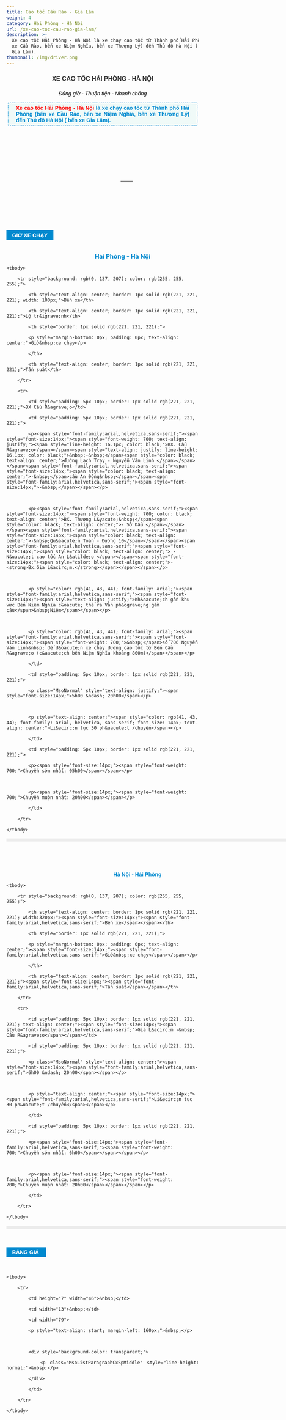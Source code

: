```yaml
---
title: Cao tốc Cầu Rào - Gia Lâm
weight: 4
category: Hải Phòng - Hà Nội
url: /xe-cao-toc-cau-rao-gia-lam/
description: >-
  Xe cao tốc Hải Phòng - Hà Nội là xe chạy cao tốc từ Thành phố Hải Phòng (bến
  xe Cầu Rào, bến xe Niệm Nghĩa, bến xe Thượng Lý) đến Thủ đô Hà Nội ( bến xe
  Gia Lâm).
thumbnail: /img/driver.png
---
```

<h3 class="catItemTitle" style="font-family: Arial, Helvetica, sans-serif; line-height: 17.6px; color: rgb(51, 51, 51); margin-top: 0px; margin-bottom: 0px; font-size: 16px; background: transparent; border: 0px; outline: 0px; vertical-align: baseline; margin-right: 0px; padding: 10px 0px 4px; text-align: center;"><span style="font-size:16px;"><span style="font-family:arial,helvetica,sans-serif;"><span style="font-weight: 700;">XE CAO TỐC HẢI PH&Ograve;NG&nbsp;- H&Agrave; NỘI</span></span></span></h3>



<div id="itemListLeading" style="border: 0px; outline: 0px; vertical-align: baseline; background: transparent; margin: 0px; padding: 0px;">

<div class="itemContainer itemContainerLast" style="border: 0px; outline: 0px; vertical-align: baseline; background: transparent; margin: 0px; padding: 0px; float: left;">

<div class="catItemView groupLeading" style="border: 0px; outline: 0px; vertical-align: baseline; background: transparent; margin: 0px; padding: 4px;">

<div class="catItemHeader" style="border: 0px; outline: 0px; vertical-align: baseline; background: transparent; margin: 0px; padding: 0px;">

<p style="text-align: center;"><span style="font-size:14px;"><span style="font-family:arial,helvetica,sans-serif;"><em><span style="color: rgb(0, 0, 0);">Đ&uacute;ng giờ - Thuận tiện - Nhanh ch&oacute;ng</span></em></span></span></p>



<p style="margin-top: 16px; margin-bottom: 20px; padding: 5px 20px; border: 1px dashed rgb(0, 137, 207); background: none 0px 0px repeat scroll rgb(240, 250, 248); text-align: justify;"><span style="font-size:14px;"><span style="font-family:arial,helvetica,sans-serif;"><span style="color: rgb(255, 0, 0); font-weight: 700;">Xe cao tốc Hải Ph&ograve;ng&nbsp;- H&agrave; Nội</span><span style="color: rgb(0, 137, 207); font-weight: 700;">&nbsp;l&agrave; xe chạy cao tốc từ Th&agrave;nh phố Hải Ph&ograve;ng (bến xe Cầu R&agrave;o, bến xe Niệm Nghĩa, bến xe Thượng L&yacute;) đến Thủ đ&ocirc; H&agrave; Nội ( bến xe Gia L&acirc;m).</span></span></span></p>

</div>

</div>

</div>

</div>



<p><span style="font-size:14px;"><span style="font-family:arial,helvetica,sans-serif;">&nbsp; &nbsp; &nbsp; &nbsp; &nbsp; &nbsp; &nbsp; &nbsp; &nbsp; &nbsp; &nbsp; &nbsp; &nbsp; &nbsp; &nbsp; &nbsp; &nbsp;&nbsp;</span></span></p>



<p style="text-align: justify;"><br />

<span style="font-size:14px;"><span style="font-family:arial,helvetica,sans-serif;">&nbsp; &nbsp; &nbsp; &nbsp; &nbsp; &nbsp; &nbsp; &nbsp; &nbsp; &nbsp; &nbsp; &nbsp; &nbsp; &nbsp; &nbsp; &nbsp; &nbsp; &nbsp; &nbsp; &nbsp; &nbsp; &nbsp; &nbsp; &nbsp; &nbsp; &nbsp; &nbsp;&nbsp; &nbsp; &nbsp; &nbsp; &nbsp; &nbsp; &nbsp; &nbsp; &nbsp; &nbsp; &nbsp; &nbsp; &nbsp; &nbsp; &nbsp; &nbsp;&nbsp;</span></span></p>



<p style="text-align: justify; margin-left: 240px;"><span style="font-size:14px;"><span style="font-family:arial,helvetica,sans-serif;">&nbsp; &nbsp; &nbsp; &nbsp; &nbsp; &nbsp; &nbsp; &nbsp; &nbsp; &nbsp; &nbsp; &nbsp; &nbsp; &nbsp; &nbsp;&nbsp; &nbsp; &nbsp; &nbsp; &nbsp;</span></span><span style="font-size:14px;"><span style="font-family:arial,helvetica,sans-serif;"><span style="color: rgb(0, 137, 207); text-align: center;">&nbsp; &nbsp; &nbsp; &nbsp; &nbsp; &nbsp; &nbsp; &nbsp; &nbsp; &nbsp;&nbsp;&nbsp; &nbsp; &nbsp; &nbsp; &nbsp; &nbsp; &nbsp; &nbsp; &nbsp; &nbsp; &nbsp; &nbsp; &nbsp;<a href="https://www.facebook.com/xekhachviphaiau/"> &nbsp;&nbsp;&nbsp; &nbsp; &nbsp;</a> &nbsp; &nbsp; &nbsp;</span>&nbsp; &nbsp; &nbsp; &nbsp; &nbsp; &nbsp; &nbsp; &nbsp; &nbsp; &nbsp; &nbsp; &nbsp; &nbsp;&nbsp; &nbsp; &nbsp; &nbsp; &nbsp; &nbsp; &nbsp; &nbsp; &nbsp; &nbsp; &nbsp; &nbsp; &nbsp; &nbsp; &nbsp; &nbsp; &nbsp; &nbsp; &nbsp; &nbsp; &nbsp; &nbsp; &nbsp; &nbsp; &nbsp; &nbsp; &nbsp; &nbsp; &nbsp; &nbsp; &nbsp; &nbsp; &nbsp; &nbsp; &nbsp; &nbsp;&nbsp; &nbsp; &nbsp; &nbsp; &nbsp; &nbsp; &nbsp; &nbsp; &nbsp; &nbsp; &nbsp;&nbsp;&nbsp;&nbsp; &nbsp; &nbsp; &nbsp; &nbsp; &nbsp; &nbsp; &nbsp; &nbsp; &nbsp; &nbsp; &nbsp; &nbsp; &nbsp; &nbsp; &nbsp; &nbsp; &nbsp; &nbsp; &nbsp; &nbsp; &nbsp; &nbsp; &nbsp; &nbsp; &nbsp; &nbsp; &nbsp; &nbsp; &nbsp; &nbsp; &nbsp; &nbsp; &nbsp; &nbsp; &nbsp; &nbsp; &nbsp; &nbsp; &nbsp; &nbsp; &nbsp; &nbsp; &nbsp; &nbsp; &nbsp; &nbsp; &nbsp; &nbsp; &nbsp; &nbsp; &nbsp; &nbsp; &nbsp; &nbsp; &nbsp; &nbsp; &nbsp; &nbsp; &nbsp; &nbsp; &nbsp; &nbsp; &nbsp; &nbsp; &nbsp; &nbsp; &nbsp; &nbsp; &nbsp; &nbsp; &nbsp; &nbsp; &nbsp; &nbsp; &nbsp; &nbsp; &nbsp; &nbsp; &nbsp; &nbsp; &nbsp; ​&nbsp;&nbsp;&nbsp; &nbsp; &nbsp; &nbsp; &nbsp; &nbsp; &nbsp; &nbsp; &nbsp; &nbsp; &nbsp; &nbsp; &nbsp; &nbsp; &nbsp; &nbsp; &nbsp; &nbsp; &nbsp; &nbsp; &nbsp; &nbsp; &nbsp; &nbsp; &nbsp; &nbsp; &nbsp; &nbsp; &nbsp; &nbsp; &nbsp; &nbsp; &nbsp; &nbsp; &nbsp; &nbsp; &nbsp; &nbsp; &nbsp; &nbsp; &nbsp; &nbsp; &nbsp; &nbsp; &nbsp; &nbsp; &nbsp; &nbsp; &nbsp; &nbsp; &nbsp; &nbsp; &nbsp; &nbsp; &nbsp; &nbsp; &nbsp; &nbsp; &nbsp; &nbsp; &nbsp; &nbsp; &nbsp; &nbsp; &nbsp; &nbsp; &nbsp; &nbsp; &nbsp; &nbsp; &nbsp; &nbsp; &nbsp; &nbsp; &nbsp;&nbsp; &nbsp; &nbsp; &nbsp; &nbsp; &nbsp; &nbsp; &nbsp; &nbsp; &nbsp; &nbsp; &nbsp; &nbsp; &nbsp; &nbsp; &nbsp; &nbsp; &nbsp; &nbsp; &nbsp; &nbsp; &nbsp; &nbsp;</span></span></p>



<div style="font-family: arial; font-size: 16px; text-align: center; background: rgb(0, 137, 207); padding: 5px 15px; margin: 15px 0px; color: rgb(255, 255, 255); display: table;"><span style="font-size:14px;"><span style="font-family:arial,helvetica,sans-serif;"><span style="font-weight: bolder;">GIỜ XE CHẠY</span></span></span></div>



<div>&nbsp;</div>



<div>

<div style="background-color: transparent;"><span style="font-weight: 700;"><span style="color: rgb(0, 137, 207);"><span style="font-size: 16px;">&nbsp; &nbsp; &nbsp; &nbsp; &nbsp; &nbsp; &nbsp; &nbsp; &nbsp; &nbsp; &nbsp; &nbsp; &nbsp; &nbsp; &nbsp; &nbsp; &nbsp; &nbsp; &nbsp; &nbsp; &nbsp; &nbsp; &nbsp; &nbsp; &nbsp; &nbsp; &nbsp; &nbsp; &nbsp; &nbsp; &nbsp;Hải Ph&ograve;ng - H&agrave; Nội</span></span></span></div>



<table style="background-color:rgb(255, 255, 255);border:4px solid rgb(236, 236, 236);color:rgb(41, 43, 44);font-family:arial;width:850px;">

	<tbody>

		<tr style="background: rgb(0, 137, 207); color: rgb(255, 255, 255);">

			<th style="text-align: center; border: 1px solid rgb(221, 221, 221); width: 100px;">Bến xe</th>

			<th style="text-align: center; border: 1px solid rgb(221, 221, 221);">Lộ tr&igrave;nh</th>

			<th style="border: 1px solid rgb(221, 221, 221);">

			<p style="margin-bottom: 0px; padding: 0px; text-align: center;">Giờ&nbsp;xe chạy</p>

			</th>

			<th style="text-align: center; border: 1px solid rgb(221, 221, 221);">Tần suất</th>

		</tr>

		<tr>

			<td style="padding: 5px 10px; border: 1px solid rgb(221, 221, 221);">BX Cầu R&agrave;o</td>

			<td style="padding: 5px 10px; border: 1px solid rgb(221, 221, 221);">

			<p><span style="font-family:arial,helvetica,sans-serif;"><span style="font-size:14px;"><span style="font-weight: 700; text-align: justify;"><span style="line-height: 16.1px; color: black;">BX. Cầu R&agrave;o</span></span><span style="text-align: justify; line-height: 16.1px; color: black;">&nbsp;-&nbsp;</span><span style="color: black; text-align: center;">đường Lạch Tray - Nguyễn Văn Linh </span></span></span><span style="font-family:arial,helvetica,sans-serif;"><span style="font-size:14px;"><span style="color: black; text-align: center;">-&nbsp;</span>cầu An Đồng&nbsp;</span></span><span style="font-family:arial,helvetica,sans-serif;"><span style="font-size:14px;">-&nbsp;</span></span></p>



			<p><span style="font-family:arial,helvetica,sans-serif;"><span style="font-size:14px;"><span style="font-weight: 700; color: black; text-align: center;">BX. Thượng L&yacute;&nbsp;</span><span style="color: black; text-align: center;">- Sở Dầu </span></span></span><span style="font-family:arial,helvetica,sans-serif;"><span style="font-size:14px;"><span style="color: black; text-align: center;">-&nbsp;Qu&aacute;n Toan - Đường 10</span></span></span><span style="font-family:arial,helvetica,sans-serif;"><span style="font-size:14px;"><span style="color: black; text-align: center;"> - N&uacute;t cao tốc An L&atilde;o </span></span><span style="font-size:14px;"><span style="color: black; text-align: center;">- <strong>Bx.Gia L&acirc;m.</strong></span></span></span></p>



			<p style="color: rgb(41, 43, 44); font-family: arial;"><span style="font-family:arial,helvetica,sans-serif;"><span style="font-size:14px;"><span style="text-align: justify;">Kh&aacute;ch gần khu vực Bến Niệm Nghĩa c&oacute; thể ra Văn ph&ograve;ng gầm cầu</span>&nbsp;Niệm</span></span></p>



			<p style="color: rgb(41, 43, 44); font-family: arial;"><span style="font-family:arial,helvetica,sans-serif;"><span style="font-size:14px;"><span style="font-weight: 700;">&nbsp;</span>số 706 Nguyễn Văn Linh&nbsp; để đ&oacute;n xe chạy đường cao tốc từ Bến Cầu R&agrave;o (c&aacute;ch bến Niệm Nghĩa khoảng 800m)</span></span></p>

			</td>

			<td style="padding: 5px 10px; border: 1px solid rgb(221, 221, 221);">

			<p class="MsoNormal" style="text-align: justify;"><span style="font-size:14px;">5h00 &ndash; 20h00</span></p>



			<p style="text-align: center;"><span style="color: rgb(41, 43, 44); font-family: arial, helvetica, sans-serif; font-size: 14px; text-align: center;">Li&ecirc;n tục 30 ph&uacute;t /chuyến</span></p>

			</td>

			<td style="padding: 5px 10px; border: 1px solid rgb(221, 221, 221);">

			<p><span style="font-size:14px;"><span style="font-weight: 700;">Chuyến sớm nhất: 05h00</span></span></p>



			<p><span style="font-size:14px;"><span style="font-weight: 700;">Chuyến muộn nhất: 20h00</span></span></p>

			</td>

		</tr>

	</tbody>

</table>



<p>&nbsp; &nbsp; &nbsp;<br />

&nbsp;</p>

</div>



<div style="background-color: transparent; font-family: &quot;Helvetica Neue&quot;, Helvetica, Arial, sans-serif; font-size: 14px; margin-left: 280px;"><span style="font-size:14px;"><span style="font-family:arial,helvetica,sans-serif;"><span style="font-weight: 700;"><span style="color: rgb(0, 137, 207);">H&agrave; Nội&nbsp;- Hải Ph&ograve;ng</span></span></span></span></div>



<table style="background-color:rgb(255, 255, 255);border:4px solid rgb(236, 236, 236);color:rgb(41, 43, 44);font-family:arial;width:800px;">

	<tbody>

		<tr style="background: rgb(0, 137, 207); color: rgb(255, 255, 255);">

			<th style="text-align: center; border: 1px solid rgb(221, 221, 221); width:320px;"><span style="font-size:14px;"><span style="font-family:arial,helvetica,sans-serif;">Bến xe</span></span></th>

			<th style="border: 1px solid rgb(221, 221, 221);">

			<p style="margin-bottom: 0px; padding: 0px; text-align: center;"><span style="font-size:14px;"><span style="font-family:arial,helvetica,sans-serif;">Giờ&nbsp;xe chạy</span></span></p>

			</th>

			<th style="text-align: center; border: 1px solid rgb(221, 221, 221);"><span style="font-size:14px;"><span style="font-family:arial,helvetica,sans-serif;">Tần suất</span></span></th>

		</tr>

		<tr>

			<td style="padding: 5px 10px; border: 1px solid rgb(221, 221, 221); text-align: center;"><span style="font-size:14px;"><span style="font-family:arial,helvetica,sans-serif;">Gia L&acirc;m -&nbsp; Cầu R&agrave;o</span></span></td>

			<td style="padding: 5px 10px; border: 1px solid rgb(221, 221, 221);">

			<p class="MsoNormal" style="text-align: center;"><span style="font-size:14px;"><span style="font-family:arial,helvetica,sans-serif;">6h00 &ndash; 20h00</span></span></p>



			<p style="text-align: center;"><span style="font-size:14px;"><span style="font-family:arial,helvetica,sans-serif;">Li&ecirc;n tục 30 ph&uacute;t /chuyến</span></span></p>

			</td>

			<td style="padding: 5px 10px; border: 1px solid rgb(221, 221, 221);">

			<p><span style="font-size:14px;"><span style="font-family:arial,helvetica,sans-serif;"><span style="font-weight: 700;">Chuyến sớm nhất: 6h00</span></span></span></p>



			<p><span style="font-size:14px;"><span style="font-family:arial,helvetica,sans-serif;"><span style="font-weight: 700;">Chuyến muộn nhất: 20h00</span></span></span></p>

			</td>

		</tr>

	</tbody>

</table>



<p>&nbsp;</p>



<div style="font-family: arial; font-size: 16px; text-align: center; background: rgb(0, 137, 207); padding: 5px 15px; margin: 15px 0px; color: rgb(255, 255, 255); display: table;"><span style="font-size:14px;"><span style="font-family:arial,helvetica,sans-serif;"><span style="font-weight: bolder;">BẢNG GI&Aacute;&nbsp;</span></span></span></div>



<div style="background-color: transparent; text-align: justify;">

<p class="MsoListParagraphCxSpFirst" style="text-indent: -0.25in; line-height: normal; text-align: left; margin-left: 40px;"><span style="font-size:14px;"><span style="font-family:arial,helvetica,sans-serif;">&nbsp; &nbsp; &nbsp; &nbsp;</span></span></p>



<table align="left" cellpadding="0" cellspacing="0">

	<tbody>

		<tr>

			<td height="7" width="46">&nbsp;</td>

			<td width="13">&nbsp;</td>

			<td width="79">

			<p style="text-align: start; margin-left: 160px;">&nbsp;</p>



			<div style="background-color: transparent;">

			<p class="MsoListParagraphCxSpMiddle" style="line-height: normal;">&nbsp;</p>

			</div>

			</td>

		</tr>

	</tbody>

</table>



<table align="left" cellpadding="0" cellspacing="0">

	<tbody>

		<tr>

			<td width="79">

			<div style="background-color: transparent;">

			<p class="MsoListParagraphCxSpMiddle" style="line-height: normal;">&nbsp;</p>

			</div>

			</td>

		</tr>

		<tr>

			<td width="79">

			<div style="background-color: transparent;">

			<p class="MsoListParagraphCxSpMiddle" style="line-height: normal;"><span style="font-family:arial,helvetica,sans-serif;"><span style="font-size:14px;"><!--\[if gte vml 1]><v:rect

 id="Rectangle_x0020_5" o:spid="_x0000_s1030" style='position:absolute;left:0;

 text-align:left;margin-left:36pt;margin-top:6.7pt;width:164.25pt;height:80.25pt;

 z-index:251671552;visibility:visible;mso-wrap-style:square;

 mso-height-percent:0;mso-wrap-distance-left:9pt;mso-wrap-distance-top:0;

 mso-wrap-distance-right:9pt;mso-wrap-distance-bottom:0;

 mso-position-horizontal:absolute;mso-position-horizontal-relative:text;

 mso-position-vertical:absolute;mso-position-vertical-relative:text;

 mso-height-percent:0;mso-height-relative:margin;v-text-anchor:middle'

 o:gfxdata="UEsDBBQABgAIAAAAIQC75UiUBQEAAB4CAAATAAAAW0NvbnRlbnRfVHlwZXNdLnhtbKSRvU7DMBSF

dyTewfKKEqcMCKEmHfgZgaE8wMW+SSwc27JvS/v23KTJgkoXFsu+P+c7Ol5vDoMTe0zZBl/LVVlJ

gV4HY31Xy4/tS3EvRSbwBlzwWMsjZrlprq/W22PELHjb51r2RPFBqax7HCCXIaLnThvSAMTP1KkI

+gs6VLdVdad08ISeCho1ZLN+whZ2jsTzgcsnJwldluLxNDiyagkxOquB2Knae/OLUsyEkjenmdzb

mG/YhlRnCWPnb8C898bRJGtQvEOiVxjYhtLOxs8AySiT4JuDystlVV4WPeM6tK3VaILeDZxIOSsu

ti/jidNGNZ3/J08yC1dNv9v8AAAA//8DAFBLAwQUAAYACAAAACEArTA/8cEAAAAyAQAACwAAAF9y

ZWxzLy5yZWxzhI/NCsIwEITvgu8Q9m7TehCRpr2I4FX0AdZk2wbbJGTj39ubi6AgeJtl2G9m6vYx

jeJGka13CqqiBEFOe2Ndr+B03C3WIDihMzh6RwqexNA281l9oBFTfuLBBhaZ4ljBkFLYSMl6oAm5

8IFcdjofJ0z5jL0MqC/Yk1yW5UrGTwY0X0yxNwri3lQgjs+Qk/+zfddZTVuvrxO59CNCmoj3vCwj

MfaUFOjRhrPHaN4Wv0VV5OYgm1p+LW1eAAAA//8DAFBLAwQUAAYACAAAACEAtimuydkDAAAbCQAA

HwAAAGNsaXBib2FyZC9kcmF3aW5ncy9kcmF3aW5nMS54bWzUVstuGzcU3RfoPxBcK9GMbNmxkHFg

K7VRQFBcSWnWNMXRDMLHlKRkKT/Qbf+gdbPItmsbRRcu8h/6k95LzkiKksJA200hYMTHuYfnvjjz

/MVSSbIQ1pVGZzR9mlAiNDfTUs8y+npy8eQZJc4zPWXSaJHRlXD0xenXXz1nvZllVVFyAgza9VhG

C++rXrvteCEUc09NJTTs5cYq5mFqZ+2pZTfArGS7kyRHbcVKTU+3VC+ZZ2Ruy39AJQ1/K6Z9phfM

AaXkvd2VWqPk/56Z9fTi0lbj6sqicj5cXFlSTjMKkdNMQYhou96oYTBt71nNtgTL3CrEmzwnS8jA

wXF6lADXCscnSZJ2I59YesIB0EmedU+Ou5RwRCTpSQqTeGLx6hEOXnzzCAsIjYJgsCPSVShRLz73

GoREr0eCQ5nMpCCNnGGAN943pq4O3H/l90Yx61XW+UthFMFBRi0oCtXFFgPno44GElLSSPHLcfDP

L8/NdIWeXsM/pNUaoIFcuIpflMA5YM5fMQulDovQNP4VPHJpbjJq6hElhbHvvrSOeCg/2KXkBlon

o+6HObOCEvmtdhk9SQ8PgdaHyWH3uAMTu7tzvbuj56pvJFRAUBeGiPeyGebWqDfGTs/wVNhimsPZ

GeXeNpO+hzlsQYdycXYWxtyoivmBHlfQK2kIH8ZssnzDbFUH1kMtDs24YJX4UnwjNhSMOZt7k5d1

8GNUcUM6P/YrKULdhthDVRDF7CCIgMEoipYzuJVQcrBCVTiAfFxxTxYMA5B2E+iXmF65gzgXeYP1

LmIbGNhvd89yv49Lt4wADQAos7pwLaItyJVQ7hkV+snrMSThHUrBxr1u4ibyHCowlh7rCUb8qhI5

43BF9Jksr21JScW0cbCQdJKLpAtP/B0mB/iE3dLz4oKpUkKvH8ACL5h1IiQ0hI67HdJJqYQjQ3FD

RkYx/Ql5JzkC0i5Q4yEHn5GncM1/Sg4Og5Poqz89X9/9oclSkP767sOcjB5+MS3S/54M1ne3vCAT

y1Ytcgl7qkYMy/X9jwowH2/Jnz/hRLfIhmVSfPxtff9ez8jg4fcWGa/vfyYvkblFvps/3GpCJoaB

QX0aHE46LZD38Kuu1yYWTlbIeMvxcoUMol5UK/QUW3T0twkKoP97arZeBs+hhTAKm/tr7sS4whs5

tkVzwTnsOfRf6pHI4a2F75PQWuGdLfrSxkZhnAvt001XARrN8lLKjWG8HPYM5caoxm6jvTFMHj8x

tk5zqtF+Y6xKbeJtsHfy9G0jN4/4eMVHjyE4+Apr730WBEj9GYPfHrvz078AAAD//wMAUEsDBBQA

BgAIAAAAIQCcTl4h4gYAADocAAAaAAAAY2xpcGJvYXJkL3RoZW1lL3RoZW1lMS54bWzsWU9vG0UU

vyPxHUZ7b+P/jaM6VezYDbRpo9gt6nG8Hu9OM7uzmhkn9Q21RyQkREEcqMSNAwIqtRKX8mkCRVCk

fgXezOyud+I1SdsIKmgO8e7b37z/782b3ctX7kUMHRIhKY87XvVixUMk9vmExkHHuzUaXFj3kFQ4

nmDGY9Lx5kR6Vzbff+8y3vAZTcYci8koJBFBwCiWG7jjhUolG2tr0gcylhd5QmJ4NuUiwgpuRbA2

EfgIBERsrVaptNYiTGNvEzgqzajP4F+spCb4TAw1G4JiHIH0m9Mp9YnBTg6qGiHnsscEOsSs4wHP

CT8akXvKQwxLBQ86XsX8eWubl9fwRrqIqRVrC+sG5i9dly6YHNSMTBGMc6HVQaN9aTvnbwBMLeP6

/X6vX835GQD2fbDU6lLk2RisV7sZzwLIXi7z7lWalYaLL/CvL+nc7na7zXaqi2VqQPaysYRfr7Qa

WzUHb0AW31zCN7pbvV7LwRuQxbeW8INL7VbDxRtQyGh8sITWAR0MUu45ZMrZTil8HeDrlRS+QEE2

5NmlRUx5rFblWoTvcjEAgAYyrGiM1DwhU+xDTvZwNBYUawF4g+DCE0vy5RJJy0LSFzRRHe/DBMde

AfLy2fcvnz1Bx/efHt//6fjBg+P7P1pGzqodHAfFVS++/ezPRx+jP5588+LhF+V4WcT/+sMnv/z8

eTkQymdh3vMvH//29PHzrz79/buHJfAtgcdF+IhGRKIb5Ajt8wgMM15xNSdj8WorRiGmxRVbcSBx

jLWUEv59FTroG3PM0ug4enSJ68HbAtpHGfDq7K6j8DAUM0VLJF8LIwe4yznrclHqhWtaVsHNo1kc

lAsXsyJuH+PDMtk9HDvx7c8S6JtZWjqG90LiqLnHcKxwQGKikH7GDwgpse4OpY5fd6kvuORThe5Q

1MW01CUjOnayabFoh0YQl3mZzRBvxze7t1GXszKrt8mhi4SqwKxE+RFhjhuv4pnCURnLEY5Y0eHX

sQrLlBzOhV/E9aWCSAeEcdSfECnL1twUYG8h6NcwdKzSsO+yeeQihaIHZTyvY86LyG1+0AtxlJRh

hzQOi9gP5AGkKEZ7XJXBd7lbIfoe4oDjleG+TYkT7tO7wS0aOCotEkQ/mYmSWF4l3Mnf4ZxNMTGt

Bpq606sjGv9d42YUOreVcH6NG1rl868flej9trbsLdi9ympm50SjXoU72Z57XEzo29+dt/Es3iNQ

EMtb1Lvm/K45e//55ryqns+/JS+6MDRoPYvYQduM3dHKqXtKGRuqOSPXpRm8Jew9kwEQ9TpzuiT5

KSwJ4VJXMghwcIHAZg0SXH1EVTgMcQJDe9XTTAKZsg4kSriEw6Ihl/LWeBj8lT1qNvUhxHYOidUu

n1hyXZOzs0bOxmgVmANtJqiuGZxVWP1SyhRsex1hVa3UmaVVjWqmKTrScpO1i82hHFyemwbE3Jsw

1CAYhcDLLTjfa9Fw2MGMTLTfbYyysJgonGeIZIgnJI2Rtns5RlUTpCxXlgzRdthk0AfHU7xWkNbW

bN9A2lmCVBTXWCEui96bRCnL4EWUgNvJcmRxsThZjI46XrtZa3rIx0nHm8I5GS6jBKIu9RyJWQBv

mHwlbNqfWsymyhfRbGeGuUVQhVcf1u9LBjt9IBFSbWMZ2tQwj9IUYLGWZPWvNcGt52VASTc6mxb1

dUiGf00L8KMbWjKdEl8Vg12gaN/Z27SV8pkiYhhOjtCYzcQ+hvDrVAV7JlTC6w7TEfQNvJvT3jaP

3OacFl3xjZjBWTpmSYjTdqtLNKtkCzcNKdfB3BXUA9tKdTfGvboppuTPyZRiGv/PTNH7Cbx9qE90

BHx40Ssw0pXS8bhQIYculITUHwgYHEzvgGyB97vwGJIK3kqbX0EO9a+tOcvDlDUcItU+DZCgsB+p

UBCyB23JZN8pzKrp3mVZspSRyaiCujKxao/JIWEj3QNbem/3UAipbrpJ2gYM7mT+ufdpBY0DPeQU

683pZPnea2vgn558bDGDUW4fNgNN5v9cxXw8WOyqdr1Znu29RUP0g8WY1ciqAoQVtoJ2WvavqcIr

brW2Yy1ZXGtmykEUly0GYj4QJfAOCel/sP9R4TP7BUNvqCO+D70VwccLzQzSBrL6gh08kG6QljiG

wckSbTJpVta16eikvZZt1uc86eZyTzhba3aWeL+is/PhzBXn1OJ5Ojv1sONrS1vpaojsyRIF0jQ7

yJjAlH3J2sUJGgfVjgdfkyDQ9+AKvkd5QKtpWk3T4Ao+MsGwZL8Mdbz0IqPAc0vJMfWMUs8wjYzS

yCjNjALDWfoNJqO0oFPpzybw2U7/eCj7QgITXPpFJWuqzue+zb8AAAD//wMAUEsDBBQABgAIAAAA

IQCcZkZBuwAAACQBAAAqAAAAY2xpcGJvYXJkL2RyYXdpbmdzL19yZWxzL2RyYXdpbmcxLnhtbC5y

ZWxzhI/NCsIwEITvgu8Q9m7SehCRJr2I0KvUBwjJNi02PyRR7Nsb6EVB8LIws+w3s037sjN5YkyT

dxxqWgFBp7yenOFw6y+7I5CUpdNy9g45LJigFdtNc8VZ5nKUxikkUigucRhzDifGkhrRykR9QFc2

g49W5iKjYUGquzTI9lV1YPGTAeKLSTrNIXa6BtIvoST/Z/thmBSevXpYdPlHBMulFxagjAYzB0pX

Z501LV2BiYZ9/SbeAAAA//8DAFBLAQItABQABgAIAAAAIQC75UiUBQEAAB4CAAATAAAAAAAAAAAA

AAAAAAAAAABbQ29udGVudF9UeXBlc10ueG1sUEsBAi0AFAAGAAgAAAAhAK0wP/HBAAAAMgEAAAsA

AAAAAAAAAAAAAAAANgEAAF9yZWxzLy5yZWxzUEsBAi0AFAAGAAgAAAAhALYprsnZAwAAGwkAAB8A

AAAAAAAAAAAAAAAAIAIAAGNsaXBib2FyZC9kcmF3aW5ncy9kcmF3aW5nMS54bWxQSwECLQAUAAYA

CAAAACEAnE5eIeIGAAA6HAAAGgAAAAAAAAAAAAAAAAA2BgAAY2xpcGJvYXJkL3RoZW1lL3RoZW1l

MS54bWxQSwECLQAUAAYACAAAACEAnGZGQbsAAAAkAQAAKgAAAAAAAAAAAAAAAABQDQAAY2xpcGJv

YXJkL2RyYXdpbmdzL19yZWxzL2RyYXdpbmcxLnhtbC5yZWxzUEsFBgAAAAAFAAUAZwEAAFMOAAAA

AA==

" fillcolor="white \[3201]" strokecolor="#4f81bd \[3204]" strokeweight="2pt">

 <v:textbox>

  <!\[if !mso]>

  <table cellpadding=0 cellspacing=0 width="100%">

   <tr>

\    <td><!\[endif]>

\    <div>

\    <p class=MsoNormal align=center style='text-align:center'><b

\    style='mso-bidi-font-weight:normal'>Bến xe Cầu Rào, CV Lạch Tray, Gầm Cầu

\    Niệm, Cơ Điện, Bến xe Thượng Lý, Sở Dầu, Quán<span

\    style='mso-spacerun:yes'>  </span>Toan, Cầu Rế 2, chân Cầu Trạm Bạc<o:p></o:p></b></p>

\    </div>

\    <!\[if !mso]></td>

   </tr>

  </table>

  <!\[endif]></v:textbox>

</v:rect><v:rect id="Rectangle_x0020_12" o:spid="_x0000_s1031" style='position:absolute;

 left:0;text-align:left;margin-left:286.5pt;margin-top:11.15pt;width:164.25pt;

 height:80.25pt;z-index:251674624;visibility:visible;mso-wrap-style:square;

 mso-height-percent:0;mso-wrap-distance-left:9pt;mso-wrap-distance-top:0;

 mso-wrap-distance-right:9pt;mso-wrap-distance-bottom:0;

 mso-position-horizontal:absolute;mso-position-horizontal-relative:text;

 mso-position-vertical:absolute;mso-position-vertical-relative:text;

 mso-height-percent:0;mso-height-relative:margin;v-text-anchor:middle'

 o:gfxdata="UEsDBBQABgAIAAAAIQC75UiUBQEAAB4CAAATAAAAW0NvbnRlbnRfVHlwZXNdLnhtbKSRvU7DMBSF

dyTewfKKEqcMCKEmHfgZgaE8wMW+SSwc27JvS/v23KTJgkoXFsu+P+c7Ol5vDoMTe0zZBl/LVVlJ

gV4HY31Xy4/tS3EvRSbwBlzwWMsjZrlprq/W22PELHjb51r2RPFBqax7HCCXIaLnThvSAMTP1KkI

+gs6VLdVdad08ISeCho1ZLN+whZ2jsTzgcsnJwldluLxNDiyagkxOquB2Knae/OLUsyEkjenmdzb

mG/YhlRnCWPnb8C898bRJGtQvEOiVxjYhtLOxs8AySiT4JuDystlVV4WPeM6tK3VaILeDZxIOSsu

ti/jidNGNZ3/J08yC1dNv9v8AAAA//8DAFBLAwQUAAYACAAAACEArTA/8cEAAAAyAQAACwAAAF9y

ZWxzLy5yZWxzhI/NCsIwEITvgu8Q9m7TehCRpr2I4FX0AdZk2wbbJGTj39ubi6AgeJtl2G9m6vYx

jeJGka13CqqiBEFOe2Ndr+B03C3WIDihMzh6RwqexNA281l9oBFTfuLBBhaZ4ljBkFLYSMl6oAm5

8IFcdjofJ0z5jL0MqC/Yk1yW5UrGTwY0X0yxNwri3lQgjs+Qk/+zfddZTVuvrxO59CNCmoj3vCwj

MfaUFOjRhrPHaN4Wv0VV5OYgm1p+LW1eAAAA//8DAFBLAwQUAAYACAAAACEAQkxIDMYDAAAYDgAA

HwAAAGNsaXBib2FyZC9kcmF3aW5ncy9kcmF3aW5nMS54bWzsV81uGzcQvhfoOxA8O9GurLVjIetA

VmujgOAYktKcxxRXuwiX3JKULOUpCvQFglyCAH2C9JCD8yJ+k8xwdyVFSWGg7aEBDAEr/nzzcWb4

kTv79NmqVGwprSuMTnn8OOJMamFmhZ6n/MX0/NETzpwHPQNltEz5Wjr+7PTHH55Cf26hygvBkEG7

PqQ8977qdzpO5LIE99hUUuNcZmwJHrt23plZuEHmUnW6UXTUKaHQ/HRL9RN4YAtb/AMqZcQrORuC

XoJDSiX6uyONj0r8e2bo6+WFrSbVlSXPxeXyyrJilnLMnIYSU8Q7zUQDw25nz2q+JVhltiS8yTK2

SnkvSbonCXKtcTd6veP4KKn55MozgYBu9CQ5OU44E4SI4pMYO/WK+fN7OET+8z0s6GjtEDZ2nHQV

uaiXX0cdd9uwx1KgTuZKMhxrU0AGbfytsWtS919FvvEZ+pV1/kKaklEj5RZdCvqC5cj52o8WEjal

dcWvJiFCvzozszXFeo3/uLHWIA3uhqvEeYGcI3D+CiyKHQfx2Pjn+MiUuUm5aVqc5ca+/tY44VGA

OMvZDR6elLvfFmAlZ+oX7VJ+ghuOtD50eslxFzt2d+Z6d0YvyqFRqIHgXWgS3qu2mVlTvjR2NqBV

cQq0wLVTLrxtO0OPfZzCMyrkYBDawpQV+JGeVHha4pA+ytl09RJs1STWoxovzSSHSn4rvzU2SMYM

Ft5kRZP8Oqs0oZyf+LWSQSgh96gKVoIdBSewMa6dVnO8l8jlYEVeUQP340p4tgRKQJxEUUSSQyWo

HcSZzFqsdzW2haH9dnaQ+X1cvGVEaAAgeSNcS2iL7irUe8qlfvRigpvwmlxBR9h1mzeZZajAWnrQ

l8D8upIZCLwkhqCKa1twVoE2DgeibnQeJfikXy86pCfOFl7k51AWCk/7IQ6IHKyTYUND6oTbIZ0W

pXTsUt6wsSlBf0HejY6QNEFqWuTwK/IYL/ovyTFgDJJi9afTHHTOvL3984D9+uk9tqeL9QGjjGPu

CEk4qWd0OMZ/m5oA+t6Tso0yRF6LlyJ7UPD/WMGT2zcF+/T73V9/6PkBG959eLdgw3xRPIiYju+D

iL+La/js7sNHzVaSXRTARrdvy4cLOGiXXkOb0m3h5KSiarSuCNrazlG5Qde00mOZYclOxXSoKsIH

ixwqW9cIIITUPt4UFIgms6xQamNY10V7hmpj1GC3r7uNYXT/inXV0K5qtN8Yl4U2dSG0t/LsVetu

VuPr6raOGJND9Xtn75soQJpvOPrw2u2ffgYAAP//AwBQSwMEFAAGAAgAAAAhAJxOXiHiBgAAOhwA

ABoAAABjbGlwYm9hcmQvdGhlbWUvdGhlbWUxLnhtbOxZT28bRRS/I/EdRntv4/+NozpV7NgNtGmj

2C3qcbwe704zu7OaGSf1DbVHJCREQRyoxI0DAiq1EpfyaQJFUKR+Bd7M7K534jVJ2wgqaA7x7tvf

vP/vzZvdy1fuRQwdEiEpjzte9WLFQyT2+YTGQce7NRpcWPeQVDieYMZj0vHmRHpXNt9/7zLe8BlN

xhyLySgkEUHAKJYbuOOFSiUba2vSBzKWF3lCYng25SLCCm5FsDYR+AgERGytVqm01iJMY28TOCrN

qM/gX6ykJvhMDDUbgmIcgfSb0yn1icFODqoaIeeyxwQ6xKzjAc8JPxqRe8pDDEsFDzpexfx5a5uX

1/BGuoipFWsL6wbmL12XLpgc1IxMEYxzodVBo31pO+dvAEwt4/r9fq9fzfkZAPZ9sNTqUuTZGKxX

uxnPAsheLvPuVZqVhosv8K8v6dzudrvNdqqLZWpA9rKxhF+vtBpbNQdvQBbfXMI3ulu9XsvBG5DF

t5bwg0vtVsPFG1DIaHywhNYBHQxS7jlkytlOKXwd4OuVFL5AQTbk2aVFTHmsVuVahO9yMQCABjKs

aIzUPCFT7ENO9nA0FhRrAXiD4MITS/LlEknLQtIXNFEd78MEx14B8vLZ9y+fPUHH958e3//p+MGD

4/s/WkbOqh0cB8VVL7797M9HH6M/nnzz4uEX5XhZxP/6wye//Px5ORDKZ2He8y8f//b08fOvPv39

u4cl8C2Bx0X4iEZEohvkCO3zCAwzXnE1J2PxaitGIabFFVtxIHGMtZQS/n0VOugbc8zS6Dh6dInr

wdsC2kcZ8OrsrqPwMBQzRUskXwsjB7jLOetyUeqFa1pWwc2jWRyUCxezIm4f48My2T0cO/HtzxLo

m1laOob3QuKoucdwrHBAYqKQfsYPCCmx7g6ljl93qS+45FOF7lDUxbTUJSM6drJpsWiHRhCXeZnN

EG/HN7u3UZezMqu3yaGLhKrArET5EWGOG6/imcJRGcsRjljR4dexCsuUHM6FX8T1pYJIB4Rx1J8Q

KcvW3BRgbyHo1zB0rNKw77J55CKFogdlPK9jzovIbX7QC3GUlGGHNA6L2A/kAaQoRntclcF3uVsh

+h7igOOV4b5NiRPu07vBLRo4Ki0SRD+ZiZJYXiXcyd/hnE0xMa0GmrrTqyMa/13jZhQ6t5Vwfo0b

WuXzrx+V6P22tuwt2L3KambnRKNehTvZnntcTOjb35238SzeI1AQy1vUu+b8rjl7//nmvKqez78l

L7owNGg9i9hB24zd0cqpe0oZG6o5I9elGbwl7D2TARD1OnO6JPkpLAnhUlcyCHBwgcBmDRJcfURV

OAxxAkN71dNMApmyDiRKuITDoiGX8tZ4GPyVPWo29SHEdg6J1S6fWHJdk7OzRs7GaBWYA20mqK4Z

nFVY/VLKFGx7HWFVrdSZpVWNaqYpOtJyk7WLzaEcXJ6bBsTcmzDUIBiFwMstON9r0XDYwYxMtN9t

jLKwmCicZ4hkiCckjZG2ezlGVROkLFeWDNF22GTQB8dTvFaQ1tZs30DaWYJUFNdYIS6L3ptEKcvg

RZSA28lyZHGxOFmMjjpeu1lresjHScebwjkZLqMEoi71HIlZAG+YfCVs2p9azKbKF9FsZ4a5RVCF

Vx/W70sGO30gEVJtYxna1DCP0hRgsZZk9a81wa3nZUBJNzqbFvV1SIZ/TQvwoxtaMp0SXxWDXaBo

39nbtJXymSJiGE6O0JjNxD6G8OtUBXsmVMLrDtMR9A28m9PeNo/c5pwWXfGNmMFZOmZJiNN2q0s0

q2QLNw0p18HcFdQD20p1N8a9uimm5M/JlGIa/89M0fsJvH2oT3QEfHjRKzDSldLxuFAhhy6UhNQf

CBgcTO+AbIH3u/AYkgreSptfQQ71r605y8OUNRwi1T4NkKCwH6lQELIHbclk3ynMquneZVmylJHJ

qIK6MrFqj8khYSPdA1t6b/dQCKluuknaBgzuZP6592kFjQM95BTrzelk+d5ra+CfnnxsMYNRbh82

A03m/1zFfDxY7Kp2vVme7b1FQ/SDxZjVyKoChBW2gnZa9q+pwitutbZjLVlca2bKQRSXLQZiPhAl

8A4J6X+w/1HhM/sFQ2+oI74PvRXBxwvNDNIGsvqCHTyQbpCWOIbByRJtMmlW1rXp6KS9lm3W5zzp

5nJPOFtrdpZ4v6Kz8+HMFefU4nk6O/Ww42tLW+lqiOzJEgXSNDvImMCUfcnaxQkaB9WOB1+TIND3

4Aq+R3lAq2laTdPgCj4ywbBkvwx1vPQio8BzS8kx9YxSzzCNjNLIKM2MAsNZ+g0mo7SgU+nPJvDZ

Tv94KPtCAhNc+kUla6rO577NvwAAAP//AwBQSwMEFAAGAAgAAAAhAJxmRkG7AAAAJAEAACoAAABj

bGlwYm9hcmQvZHJhd2luZ3MvX3JlbHMvZHJhd2luZzEueG1sLnJlbHOEj80KwjAQhO+C7xD2btJ6

EJEmvYjQq9QHCMk2LTY/JFHs2xvoRUHwsjCz7DezTfuyM3liTJN3HGpaAUGnvJ6c4XDrL7sjkJSl

03L2DjksmKAV201zxVnmcpTGKSRSKC5xGHMOJ8aSGtHKRH1AVzaDj1bmIqNhQaq7NMj2VXVg8ZMB

4otJOs0hdroG0i+hJP9n+2GYFJ69elh0+UcEy6UXFqCMBjMHSldnnTUtXYGJhn39Jt4AAAD//wMA

UEsBAi0AFAAGAAgAAAAhALvlSJQFAQAAHgIAABMAAAAAAAAAAAAAAAAAAAAAAFtDb250ZW50X1R5

cGVzXS54bWxQSwECLQAUAAYACAAAACEArTA/8cEAAAAyAQAACwAAAAAAAAAAAAAAAAA2AQAAX3Jl

bHMvLnJlbHNQSwECLQAUAAYACAAAACEAQkxIDMYDAAAYDgAAHwAAAAAAAAAAAAAAAAAgAgAAY2xp

cGJvYXJkL2RyYXdpbmdzL2RyYXdpbmcxLnhtbFBLAQItABQABgAIAAAAIQCcTl4h4gYAADocAAAa

AAAAAAAAAAAAAAAAACMGAABjbGlwYm9hcmQvdGhlbWUvdGhlbWUxLnhtbFBLAQItABQABgAIAAAA

IQCcZkZBuwAAACQBAAAqAAAAAAAAAAAAAAAAAD0NAABjbGlwYm9hcmQvZHJhd2luZ3MvX3JlbHMv

ZHJhd2luZzEueG1sLnJlbHNQSwUGAAAAAAUABQBnAQAAQA4AAAAA

" fillcolor="white \[3201]" strokecolor="#4f81bd \[3204]" strokeweight="2pt">

 <v:textbox>

  <!\[if !mso]>

  <table cellpadding=0 cellspacing=0 width="100%">

   <tr>

\    <td><!\[endif]>

\    <div>

\    <p class=MsoNormal align=center style='text-align:center'><b

\    style='mso-bidi-font-weight:normal'>Thanh trì, Vĩnh Tuy, <o:p></o:p></b></p>

\    <p class=MsoNormal align=center style='text-align:center'><b

\    style='mso-bidi-font-weight:normal'>Sài Đồng, Cầu Chui, <o:p></o:p></b></p>

\    <p class=MsoNormal align=center style='text-align:center'><b

\    style='mso-bidi-font-weight:normal'>Bến xe Gia Lâm<o:p></o:p></b></p>

\    </div>

\    <!\[if !mso]></td>

   </tr>

  </table>

  <!\[endif]></v:textbox>

</v:rect><v:shapetype id="_x0000_t69" coordsize="21600,21600" o:spt="69" adj="4320,5400"

 path="m,10800l@0,21600@0@3@2@3@2,21600,21600,10800@2,0@2@1@0@1@0,xe">

 <v:stroke joinstyle="miter"/>

 <v:formulas>

  <v:f eqn="val #0"/>

  <v:f eqn="val #1"/>

  <v:f eqn="sum 21600 0 #0"/>

  <v:f eqn="sum 21600 0 #1"/>

  <v:f eqn="prod #0 #1 10800"/>

  <v:f eqn="sum #0 0 @4"/>

  <v:f eqn="sum 21600 0 @5"/>

 </v:formulas>

 <v:path o:connecttype="custom" o:connectlocs="@2,0;10800,@1;@0,0;0,10800;@0,21600;10800,@3;@2,21600;21600,10800"

  o:connectangles="270,270,270,180,90,90,90,0" textboxrect="@5,@1,@6,@3"/>

 <v:handles>

  <v:h position="#0,#1" xrange="0,10800" yrange="0,10800"/>

 </v:handles>

</v:shapetype><v:shape id="Left-Right_x0020_Arrow_x0020_6" o:spid="_x0000_s1029"

 type="#_x0000_t69" style='position:absolute;left:0;text-align:left;

 margin-left:3in;margin-top:43.6pt;width:53.25pt;height:22.5pt;z-index:251672576;

 visibility:visible;mso-wrap-style:square;mso-wrap-distance-left:9pt;

 mso-wrap-distance-top:0;mso-wrap-distance-right:9pt;

 mso-wrap-distance-bottom:0;mso-position-horizontal:absolute;

 mso-position-horizontal-relative:text;mso-position-vertical:absolute;

 mso-position-vertical-relative:text;v-text-anchor:middle' o:gfxdata="UEsDBBQABgAIAAAAIQC75UiUBQEAAB4CAAATAAAAW0NvbnRlbnRfVHlwZXNdLnhtbKSRvU7DMBSF

dyTewfKKEqcMCKEmHfgZgaE8wMW+SSwc27JvS/v23KTJgkoXFsu+P+c7Ol5vDoMTe0zZBl/LVVlJ

gV4HY31Xy4/tS3EvRSbwBlzwWMsjZrlprq/W22PELHjb51r2RPFBqax7HCCXIaLnThvSAMTP1KkI

+gs6VLdVdad08ISeCho1ZLN+whZ2jsTzgcsnJwldluLxNDiyagkxOquB2Knae/OLUsyEkjenmdzb

mG/YhlRnCWPnb8C898bRJGtQvEOiVxjYhtLOxs8AySiT4JuDystlVV4WPeM6tK3VaILeDZxIOSsu

ti/jidNGNZ3/J08yC1dNv9v8AAAA//8DAFBLAwQUAAYACAAAACEArTA/8cEAAAAyAQAACwAAAF9y

ZWxzLy5yZWxzhI/NCsIwEITvgu8Q9m7TehCRpr2I4FX0AdZk2wbbJGTj39ubi6AgeJtl2G9m6vYx

jeJGka13CqqiBEFOe2Ndr+B03C3WIDihMzh6RwqexNA281l9oBFTfuLBBhaZ4ljBkFLYSMl6oAm5

8IFcdjofJ0z5jL0MqC/Yk1yW5UrGTwY0X0yxNwri3lQgjs+Qk/+zfddZTVuvrxO59CNCmoj3vCwj

MfaUFOjRhrPHaN4Wv0VV5OYgm1p+LW1eAAAA//8DAFBLAwQUAAYACAAAACEA+m2Le6oCAAAsBgAA

HwAAAGNsaXBib2FyZC9kcmF3aW5ncy9kcmF3aW5nMS54bWysVFFP2zAQfp+0/2D5HRIKSbuKgLpu

TJMqQA2I58NxmmiOndlum+7X7+w4bQWISdv6kNq+u8/ffXfny+uuEWTDtamVzOjZaUwJl0wVtVxl

9PHh5mRCibEgCxBK8ozuuKHXVx8/XMJ0paGtakYQQZopZLSytp1GkWEVb8CcqpZLtJVKN2Bxq1dR

oWGLyI2IRnGcRg3Ukl4doL6ABbLW9V9ACcV+8GIOcgMGIQWbHp8EjoL9OzJM5eabbvP2Xjvm7HZz

r0ldZBSVk9CgRDQKhuCG2+hF1OoA0JW6cf6qLEmX0fM0GacxYu2wGpPzyfko6fF4ZwlDh3ScjsYJ

JQwdRpNknMThvuruDwis+vouBpLsyeDiiKBpHT25eZ1xOmS84KU9WdarypKZ1mpL0r0GLmoQYEAw

Qbv/k/qeNkxbbew3rhriFhkVSMuz8qR8o8FmYWzPZ3D21Rko2S736drusyp2LvFn/McKa4WAWBbT

spsa0Rdg7D1o7Ho8xPmxd/gphdpmVIUVJZXSv946d/7YiWilZItTlFHzcw2aUyK+S5PRT2cXFwhr

/eYiGY9wo48tz8cWuW7mSmC7eHZ+6fytGJalVs2T0sXM3YomkAzvziizetjMLe7RhMPK+Gzm10w1

LdiFzFscmzMvn9PsoXsC3QaJLbblrcoraPlb+va+vn/UbG1VWQfxe1WdQRib253gfmi89lwWTtkl

qi7APUNcnjzmrqOw1OiB30N51obn7ZKzgDvUzzhIDy+XvMT5xMkZeYb+deJzockGUDRgjEvbZ2cq

KHh/nMT4C1fuI/zVwgE65LIWYo8dANzL9xq7Zx78XSgvS2S8D47fI9YH7yP8zUoegptaKv0WgMCs

ws29f9/ovTCooZvr6MU76V3Cu+4e4+P91W8AAAD//wMAUEsDBBQABgAIAAAAIQCcTl4h4gYAADoc

AAAaAAAAY2xpcGJvYXJkL3RoZW1lL3RoZW1lMS54bWzsWU9vG0UUvyPxHUZ7b+P/jaM6VezYDbRp

o9gt6nG8Hu9OM7uzmhkn9Q21RyQkREEcqMSNAwIqtRKX8mkCRVCkfgXezOyud+I1SdsIKmgO8e7b

37z/782b3ctX7kUMHRIhKY87XvVixUMk9vmExkHHuzUaXFj3kFQ4nmDGY9Lx5kR6Vzbff+8y3vAZ

TcYci8koJBFBwCiWG7jjhUolG2tr0gcylhd5QmJ4NuUiwgpuRbA2EfgIBERsrVaptNYiTGNvEzgq

zajP4F+spCb4TAw1G4JiHIH0m9Mp9YnBTg6qGiHnsscEOsSs4wHPCT8akXvKQwxLBQ86XsX8eWub

l9fwRrqIqRVrC+sG5i9dly6YHNSMTBGMc6HVQaN9aTvnbwBMLeP6/X6vX835GQD2fbDU6lLk2Ris

V7sZzwLIXi7z7lWalYaLL/CvL+nc7na7zXaqi2VqQPaysYRfr7QaWzUHb0AW31zCN7pbvV7LwRuQ

xbeW8INL7VbDxRtQyGh8sITWAR0MUu45ZMrZTil8HeDrlRS+QEE25NmlRUx5rFblWoTvcjEAgAYy

rGiM1DwhU+xDTvZwNBYUawF4g+DCE0vy5RJJy0LSFzRRHe/DBMdeAfLy2fcvnz1Bx/efHt//6fjB

g+P7P1pGzqodHAfFVS++/ezPRx+jP5588+LhF+V4WcT/+sMnv/z8eTkQymdh3vMvH//29PHzrz79

/buHJfAtgcdF+IhGRKIb5Ajt8wgMM15xNSdj8WorRiGmxRVbcSBxjLWUEv59FTroG3PM0ug4enSJ

68HbAtpHGfDq7K6j8DAUM0VLJF8LIwe4yznrclHqhWtaVsHNo1kclAsXsyJuH+PDMtk9HDvx7c8S

6JtZWjqG90LiqLnHcKxwQGKikH7GDwgpse4OpY5fd6kvuORThe5Q1MW01CUjOnayabFoh0YQl3mZ

zRBvxze7t1GXszKrt8mhi4SqwKxE+RFhjhuv4pnCURnLEY5Y0eHXsQrLlBzOhV/E9aWCSAeEcdSf

ECnL1twUYG8h6NcwdKzSsO+yeeQihaIHZTyvY86LyG1+0AtxlJRhhzQOi9gP5AGkKEZ7XJXBd7lb

Ifoe4oDjleG+TYkT7tO7wS0aOCotEkQ/mYmSWF4l3Mnf4ZxNMTGtBpq606sjGv9d42YUOreVcH6N

G1rl868flej9trbsLdi9ympm50SjXoU72Z57XEzo29+dt/Es3iNQEMtb1Lvm/K45e//55ryqns+/

JS+6MDRoPYvYQduM3dHKqXtKGRuqOSPXpRm8Jew9kwEQ9TpzuiT5KSwJ4VJXMghwcIHAZg0SXH1E

VTgMcQJDe9XTTAKZsg4kSriEw6Ihl/LWeBj8lT1qNvUhxHYOidUun1hyXZOzs0bOxmgVmANtJqiu

GZxVWP1SyhRsex1hVa3UmaVVjWqmKTrScpO1i82hHFyemwbE3Jsw1CAYhcDLLTjfa9Fw2MGMTLTf

bYyysJgonGeIZIgnJI2Rtns5RlUTpCxXlgzRdthk0AfHU7xWkNbWbN9A2lmCVBTXWCEui96bRCnL

4EWUgNvJcmRxsThZjI46XrtZa3rIx0nHm8I5GS6jBKIu9RyJWQBvmHwlbNqfWsymyhfRbGeGuUVQ

hVcf1u9LBjt9IBFSbWMZ2tQwj9IUYLGWZPWvNcGt52VASTc6mxb1dUiGf00L8KMbWjKdEl8Vg12g

aN/Z27SV8pkiYhhOjtCYzcQ+hvDrVAV7JlTC6w7TEfQNvJvT3jaP3OacFl3xjZjBWTpmSYjTdqtL

NKtkCzcNKdfB3BXUA9tKdTfGvboppuTPyZRiGv/PTNH7Cbx9qE90BHx40Ssw0pXS8bhQIYculITU

HwgYHEzvgGyB97vwGJIK3kqbX0EO9a+tOcvDlDUcItU+DZCgsB+pUBCyB23JZN8pzKrp3mVZspSR

yaiCujKxao/JIWEj3QNbem/3UAipbrpJ2gYM7mT+ufdpBY0DPeQU683pZPnea2vgn558bDGDUW4f

NgNN5v9cxXw8WOyqdr1Znu29RUP0g8WY1ciqAoQVtoJ2WvavqcIrbrW2Yy1ZXGtmykEUly0GYj4Q

JfAOCel/sP9R4TP7BUNvqCO+D70VwccLzQzSBrL6gh08kG6QljiGwckSbTJpVta16eikvZZt1uc8

6eZyTzhba3aWeL+is/PhzBXn1OJ5Ojv1sONrS1vpaojsyRIF0jQ7yJjAlH3J2sUJGgfVjgdfkyDQ

9+AKvkd5QKtpWk3T4Ao+MsGwZL8Mdbz0IqPAc0vJMfWMUs8wjYzSyCjNjALDWfoNJqO0oFPpzybw

2U7/eCj7QgITXPpFJWuqzue+zb8AAAD//wMAUEsDBBQABgAIAAAAIQCcZkZBuwAAACQBAAAqAAAA

Y2xpcGJvYXJkL2RyYXdpbmdzL19yZWxzL2RyYXdpbmcxLnhtbC5yZWxzhI/NCsIwEITvgu8Q9m7S

ehCRJr2I0KvUBwjJNi02PyRR7Nsb6EVB8LIws+w3s037sjN5YkyTdxxqWgFBp7yenOFw6y+7I5CU

pdNy9g45LJigFdtNc8VZ5nKUxikkUigucRhzDifGkhrRykR9QFc2g49W5iKjYUGquzTI9lV1YPGT

AeKLSTrNIXa6BtIvoST/Z/thmBSevXpYdPlHBMulFxagjAYzB0pXZ501LV2BiYZ9/SbeAAAA//8D

AFBLAQItABQABgAIAAAAIQC75UiUBQEAAB4CAAATAAAAAAAAAAAAAAAAAAAAAABbQ29udGVudF9U

eXBlc10ueG1sUEsBAi0AFAAGAAgAAAAhAK0wP/HBAAAAMgEAAAsAAAAAAAAAAAAAAAAANgEAAF9y

ZWxzLy5yZWxzUEsBAi0AFAAGAAgAAAAhAPpti3uqAgAALAYAAB8AAAAAAAAAAAAAAAAAIAIAAGNs

aXBib2FyZC9kcmF3aW5ncy9kcmF3aW5nMS54bWxQSwECLQAUAAYACAAAACEAnE5eIeIGAAA6HAAA

GgAAAAAAAAAAAAAAAAAHBQAAY2xpcGJvYXJkL3RoZW1lL3RoZW1lMS54bWxQSwECLQAUAAYACAAA

ACEAnGZGQbsAAAAkAQAAKgAAAAAAAAAAAAAAAAAhDAAAY2xpcGJvYXJkL2RyYXdpbmdzL19yZWxz

L2RyYXdpbmcxLnhtbC5yZWxzUEsFBgAAAAAFAAUAZwEAACQNAAAAAA==

" adj="4563" fillcolor="#4f81bd \[3204]" strokecolor="#243f60 \[1604]"

 strokeweight="2pt"/><!\[endif]--><!--\[if !vml]--></span></span></p>



			<table align="left" cellpadding="0" cellspacing="0">

				<tbody>

					<tr>

						<td height="7" width="46">

						<p style="margin-left: 80px;">&nbsp;</p>

						</td>

						<td width="227">

						<div class="container" style="position: relative; width: 1140px; max-width: 100%; font-family: arial;">

						<div class="ict detail" style="">

						<div class="chidinh" style="color: rgb(41, 43, 44); font-size: 16px;">

						<p style="outline: 0px; margin-bottom: 0px; padding: 0px; font-size: 14px; font-family: Arial; line-height: 26px; color: rgb(35, 31, 32); text-align: start;">&nbsp;</p>



						<div style="outline: 0px; font-size: 14px; font-family: Arial; line-height: 26px; color: rgb(35, 31, 32); background-color: transparent;">

						<div style="outline: 0px; font-size: 16px; font-family: arial; line-height: 26px; border: 1px dashed rgb(0, 137, 207); padding: 10px 15px; margin-bottom: 20px; text-align: center; background: rgb(240, 250, 248);">

						<p style="outline: 0px; margin-bottom: 0px; padding: 0px; font-size: 14px; font-family: Arial; line-height: 26px;"><span style="font-family:arial,helvetica,sans-serif;"><span style="font-size:14px;"><b>XE KH&Aacute;CH HẢI &Acirc;U</b></span></span></p>



						<p style="outline: 0px; margin-bottom: 0px; padding: 0px; font-size: 14px; font-family: Arial; line-height: 26px;"><span style="font-family:arial,helvetica,sans-serif;"><span style="font-size:14px;"><b>MỌI CHI TIẾT VỀ DỊCH VỤ XIN VUI L&Ograve;NG LI&Ecirc;N HỆ:</b></span></span></p>



						<p style="outline: 0px; margin-bottom: 0px; padding: 0px; font-size: 14px; font-family: Arial; line-height: 26px;"><span style="font-family:arial,helvetica,sans-serif;"><span style="font-size:14px;"><span style="color:#FF0000;"><b>02253. 717 717&nbsp;</b></span></span></span></p>



						<p style="outline: 0px; margin-bottom: 0px; padding: 0px; font-size: 14px; font-family: Arial; line-height: 26px;"><a href="https://www.facebook.com/xekhachviphaiau/"><span style="font-family:arial,helvetica,sans-serif;"><span style="font-size:14px;">Facebook: XE KH&Aacute;CH HẢI &Acirc;U</span></span></a></p>

						</div>

						</div>

						</div>



						<div class="chidinh" style="color: rgb(41, 43, 44); font-size: 16px;"><span style="font-family:arial,helvetica,sans-serif;"><span style="font-size:14px;"><span style="color: rgb(0, 137, 207); font-weight: 700;">&nbsp; &nbsp; &nbsp; &nbsp; &nbsp; &nbsp; &nbsp; &nbsp; &nbsp; &nbsp; &nbsp;</span></span></span></div>

						</div>

						</div>

						</td>

						<td width="13">&nbsp;</td>

						<td width="79">&nbsp;</td>

						<td width="15">&nbsp;</td>

						<td width="227">&nbsp;</td>

					</tr>

				</tbody>

			</table>

			</div>

			</td>

			<td width="15">&nbsp;</td>

			<td width="227">&nbsp;</td>

		</tr>

		<tr>

			<td height="27">&nbsp;</td>

		</tr>

		<tr>

			<td height="27">&nbsp;</td>

		</tr>

	</tbody>

</table>



<p class="MsoListParagraphCxSpMiddle" style="line-height: normal;"><!--\[if gte vml 1]><v:rect

 id="Rectangle_x0020_14" o:spid="_x0000_s1027" style='position:absolute;left:0;

 text-align:left;margin-left:36pt;margin-top:9.1pt;width:164.25pt;height:80.25pt;

 z-index:251676672;visibility:visible;mso-wrap-style:square;

 mso-height-percent:0;mso-wrap-distance-left:9pt;mso-wrap-distance-top:0;

 mso-wrap-distance-right:9pt;mso-wrap-distance-bottom:0;

 mso-position-horizontal:absolute;mso-position-horizontal-relative:text;

 mso-position-vertical:absolute;mso-position-vertical-relative:text;

 mso-height-percent:0;mso-height-relative:margin;v-text-anchor:middle'

 o:gfxdata="UEsDBBQABgAIAAAAIQC75UiUBQEAAB4CAAATAAAAW0NvbnRlbnRfVHlwZXNdLnhtbKSRvU7DMBSF

dyTewfKKEqcMCKEmHfgZgaE8wMW+SSwc27JvS/v23KTJgkoXFsu+P+c7Ol5vDoMTe0zZBl/LVVlJ

gV4HY31Xy4/tS3EvRSbwBlzwWMsjZrlprq/W22PELHjb51r2RPFBqax7HCCXIaLnThvSAMTP1KkI

+gs6VLdVdad08ISeCho1ZLN+whZ2jsTzgcsnJwldluLxNDiyagkxOquB2Knae/OLUsyEkjenmdzb

mG/YhlRnCWPnb8C898bRJGtQvEOiVxjYhtLOxs8AySiT4JuDystlVV4WPeM6tK3VaILeDZxIOSsu

ti/jidNGNZ3/J08yC1dNv9v8AAAA//8DAFBLAwQUAAYACAAAACEArTA/8cEAAAAyAQAACwAAAF9y

ZWxzLy5yZWxzhI/NCsIwEITvgu8Q9m7TehCRpr2I4FX0AdZk2wbbJGTj39ubi6AgeJtl2G9m6vYx

jeJGka13CqqiBEFOe2Ndr+B03C3WIDihMzh6RwqexNA281l9oBFTfuLBBhaZ4ljBkFLYSMl6oAm5

8IFcdjofJ0z5jL0MqC/Yk1yW5UrGTwY0X0yxNwri3lQgjs+Qk/+zfddZTVuvrxO59CNCmoj3vCwj

MfaUFOjRhrPHaN4Wv0VV5OYgm1p+LW1eAAAA//8DAFBLAwQUAAYACAAAACEAN98+gbYDAAANDgAA

HwAAAGNsaXBib2FyZC9kcmF3aW5ncy9kcmF3aW5nMS54bWzsV81uGzcQvhfIOxA8N9GufuxYyDqQ

lTooKjiG5CDnMcXVLsIltyQlS3mLPkKRQ4E+gnP0k/hNOkPuSoqSwkCTQwMYAlb8+ebjzPAjd/bF

y3Wl2EpaVxqd8fRZwpnUwsxLvcj426vzp885cx70HJTRMuMb6fjL0yc/vYDhwkJdlIIhg3ZDyHjh

fT3sdJwoZAXumamlxrnc2Ao8du2iM7dwg8yV6nST5KhTQan56Y7qFXhgS1v+ByplxHs5H4NegUNK

JYb7I42PSnw7Mwz16rWtZ/WlJc/FxerSsnKeccychgpTxDvNRAPDbufAarEjWOe2IrzJc7bGHegd

p0cJcm0y3usNuunRIPLJtWcCAd3k+eDkeMCZQESapCcpduKKxZsHOETxywMs6Gh0CBt7TrqaXNSr

L6NO+23YUylQJwslGY61KSCDNv7W2DWp+16Rb32GYW2dfy1NxaiRcYsuBX3BauJ89KOFhE1pXfHr

WYjQr8/MfEOxXuM/bqw1SIO74WpxXiLnBJy/BItix0E8Nv4NPnJlbjJumhZnhbEfvjZOeBQgznJ2

g4cn4+73JVjJmfpVu4yfpP0+0vrQ6Q+Ou9ix+zPX+zN6WY2NQg0E70KT8F61zdya6p2x8xGtilOg

Ba6dceFt2xl77OMUnlEhR6PQFqaqwU/0rMbTkob0Uc6u1u/A1k1iParxwswKqOXX8huxQTJmtPQm

L5vkx6zShHJ+5jdKBqGE3KMqWAV2EpzAxjQ6rRZ4L5HLwYq8ogbux6XwbAWUgHSQ4ImJ26v2EGcy

b7HeRWwLQ/vd7Cj3h7h0x4jQAECZNcK1hLborkK9Z1zqp29nuAkfyBU6utdt3mSeowKj9GAogflN

LXMQeEmMQZXXtuSsBm0cDiTd5DwZ4JN+/aRHT5wtvSjOoSoV3Qc4IAqwToYNDakTbo/0qqykYxfy

hk1NBfoz8m5yhKQDpKZFel+Qp3jRf06OAWOQFKs/Hd/f/rVkV/b+9s+KneFT/MzoVsPEEYxAUs/p

ZEz/NS8B9KNnZBdliDwqlyJ7lO//Wb7F/aeP7Le7v3XxqFs6sY+6/SGu3Yu7W8/GYJi///SHYCPN

JncfzePFGwRMr59tvbZ0clZTCRrLgLagc1Rj0PWs9FTmWKdTBR1KifCVIsfKxsIAhJDap9sqAtFk

lpdKbQ1jMXRgqLZGDXb3mtsaJg+vGEuFdlWj/da4KrWJ1c/ByvP3rbt5xMeSNkaMyaGivXPwIRQg

zYcbfW3t90//AQAA//8DAFBLAwQUAAYACAAAACEAnE5eIeIGAAA6HAAAGgAAAGNsaXBib2FyZC90

aGVtZS90aGVtZTEueG1s7FlPbxtFFL8j8R1Ge2/j/42jOlXs2A20aaPYLepxvB7vTjO7s5oZJ/UN

tUckJERBHKjEjQMCKrUSl/JpAkVQpH4F3szsrnfiNUnbCCpoDvHu29+8/+/Nm93LV+5FDB0SISmP

O171YsVDJPb5hMZBx7s1GlxY95BUOJ5gxmPS8eZEelc233/vMt7wGU3GHIvJKCQRQcAolhu444VK

JRtra9IHMpYXeUJieDblIsIKbkWwNhH4CAREbK1WqbTWIkxjbxM4Ks2oz+BfrKQm+EwMNRuCYhyB

9JvTKfWJwU4Oqhoh57LHBDrErOMBzwk/GpF7ykMMSwUPOl7F/Hlrm5fX8Ea6iKkVawvrBuYvXZcu

mBzUjEwRjHOh1UGjfWk7528ATC3j+v1+r1/N+RkA9n2w1OpS5NkYrFe7Gc8CyF4u8+5VmpWGiy/w

ry/p3O52u812qotlakD2srGEX6+0Gls1B29AFt9cwje6W71ey8EbkMW3lvCDS+1Ww8UbUMhofLCE

1gEdDFLuOWTK2U4pfB3g65UUvkBBNuTZpUVMeaxW5VqE73IxAIAGMqxojNQ8IVPsQ072cDQWFGsB

eIPgwhNL8uUSSctC0hc0UR3vwwTHXgHy8tn3L589Qcf3nx7f/+n4wYPj+z9aRs6qHRwHxVUvvv3s

z0cfoz+efPPi4RfleFnE//rDJ7/8/Hk5EMpnYd7zLx//9vTx868+/f27hyXwLYHHRfiIRkSiG+QI

7fMIDDNecTUnY/FqK0YhpsUVW3EgcYy1lBL+fRU66BtzzNLoOHp0ievB2wLaRxnw6uyuo/AwFDNF

SyRfCyMHuMs563JR6oVrWlbBzaNZHJQLF7Mibh/jwzLZPRw78e3PEuibWVo6hvdC4qi5x3CscEBi

opB+xg8IKbHuDqWOX3epL7jkU4XuUNTFtNQlIzp2smmxaIdGEJd5mc0Qb8c3u7dRl7Myq7fJoYuE

qsCsRPkRYY4br+KZwlEZyxGOWNHh17EKy5QczoVfxPWlgkgHhHHUnxApy9bcFGBvIejXMHSs0rDv

snnkIoWiB2U8r2POi8htftALcZSUYYc0DovYD+QBpChGe1yVwXe5WyH6HuKA45Xhvk2JE+7Tu8Et

GjgqLRJEP5mJklheJdzJ3+GcTTExrQaautOrIxr/XeNmFDq3lXB+jRta5fOvH5Xo/ba27C3Yvcpq

ZudEo16FO9mee1xM6NvfnbfxLN4jUBDLW9S75vyuOXv/+ea8qp7PvyUvujA0aD2L2EHbjN3Ryql7

Shkbqjkj16UZvCXsPZMBEPU6c7ok+SksCeFSVzIIcHCBwGYNElx9RFU4DHECQ3vV00wCmbIOJEq4

hMOiIZfy1ngY/JU9ajb1IcR2DonVLp9Ycl2Ts7NGzsZoFZgDbSaorhmcVVj9UsoUbHsdYVWt1Jml

VY1qpik60nKTtYvNoRxcnpsGxNybMNQgGIXAyy0432vRcNjBjEy0322MsrCYKJxniGSIJySNkbZ7

OUZVE6QsV5YM0XbYZNAHx1O8VpDW1mzfQNpZglQU11ghLovem0Qpy+BFlIDbyXJkcbE4WYyOOl67

WWt6yMdJx5vCORkuowSiLvUciVkAb5h8JWzan1rMpsoX0WxnhrlFUIVXH9bvSwY7fSARUm1jGdrU

MI/SFGCxlmT1rzXBredlQEk3OpsW9XVIhn9NC/CjG1oynRJfFYNdoGjf2du0lfKZImIYTo7QmM3E

Pobw61QFeyZUwusO0xH0Dbyb0942j9zmnBZd8Y2YwVk6ZkmI03arSzSrZAs3DSnXwdwV1APbSnU3

xr26Kabkz8mUYhr/z0zR+wm8fahPdAR8eNErMNKV0vG4UCGHLpSE1B8IGBxM74Bsgfe78BiSCt5K

m19BDvWvrTnLw5Q1HCLVPg2QoLAfqVAQsgdtyWTfKcyq6d5lWbKUkcmogroysWqPySFhI90DW3pv

91AIqW66SdoGDO5k/rn3aQWNAz3kFOvN6WT53mtr4J+efGwxg1FuHzYDTeb/XMV8PFjsqna9WZ7t

vUVD9IPFmNXIqgKEFbaCdlr2r6nCK261tmMtWVxrZspBFJctBmI+ECXwDgnpf7D/UeEz+wVDb6gj

vg+9FcHHC80M0gay+oIdPJBukJY4hsHJEm0yaVbWtenopL2WbdbnPOnmck84W2t2lni/orPz4cwV

59TieTo79bDja0tb6WqI7MkSBdI0O8iYwJR9ydrFCRoH1Y4HX5Mg0PfgCr5HeUCraVpN0+AKPjLB

sGS/DHW89CKjwHNLyTH1jFLPMI2M0sgozYwCw1n6DSajtKBT6c8m8NlO/3go+0ICE1z6RSVrqs7n

vs2/AAAA//8DAFBLAwQUAAYACAAAACEAnGZGQbsAAAAkAQAAKgAAAGNsaXBib2FyZC9kcmF3aW5n

cy9fcmVscy9kcmF3aW5nMS54bWwucmVsc4SPzQrCMBCE74LvEPZu0noQkSa9iNCr1AcIyTYtNj8k

UezbG+hFQfCyMLPsN7NN+7IzeWJMk3ccaloBQae8npzhcOsvuyOQlKXTcvYOOSyYoBXbTXPFWeZy

lMYpJFIoLnEYcw4nxpIa0cpEfUBXNoOPVuYio2FBqrs0yPZVdWDxkwHii0k6zSF2ugbSL6Ek/2f7

YZgUnr16WHT5RwTLpRcWoIwGMwdKV2edNS1dgYmGff0m3gAAAP//AwBQSwECLQAUAAYACAAAACEA

u+VIlAUBAAAeAgAAEwAAAAAAAAAAAAAAAAAAAAAAW0NvbnRlbnRfVHlwZXNdLnhtbFBLAQItABQA

BgAIAAAAIQCtMD/xwQAAADIBAAALAAAAAAAAAAAAAAAAADYBAABfcmVscy8ucmVsc1BLAQItABQA

BgAIAAAAIQA33z6BtgMAAA0OAAAfAAAAAAAAAAAAAAAAACACAABjbGlwYm9hcmQvZHJhd2luZ3Mv

ZHJhd2luZzEueG1sUEsBAi0AFAAGAAgAAAAhAJxOXiHiBgAAOhwAABoAAAAAAAAAAAAAAAAAEwYA

AGNsaXBib2FyZC90aGVtZS90aGVtZTEueG1sUEsBAi0AFAAGAAgAAAAhAJxmRkG7AAAAJAEAACoA

AAAAAAAAAAAAAAAALQ0AAGNsaXBib2FyZC9kcmF3aW5ncy9fcmVscy9kcmF3aW5nMS54bWwucmVs

c1BLBQYAAAAABQAFAGcBAAAwDgAAAAA=

" fillcolor="white \[3201]" strokecolor="#4f81bd \[3204]" strokeweight="2pt">

 <v:textbox>

  <!\[if !mso]>

  <table cellpadding=0 cellspacing=0 width="100%">

   <tr>

\    <td><!\[endif]>

\    <div>

\    <p class=MsoNormal align=center style='text-align:center'><b

\    style='mso-bidi-font-weight:normal'>Cầu Trạm Bạc, <o:p></o:p></b></p>

\    <p class=MsoNormal align=center style='text-align:center'><b

\    style='mso-bidi-font-weight:normal'>Chợ Kênh, <o:p></o:p></b></p>

\    <p class=MsoNormal align=center style='text-align:center'><b

\    style='mso-bidi-font-weight:normal'>Nút Cao tốc An Lão<o:p></o:p></b></p>

\    </div>

\    <!\[if !mso]></td>

   </tr>

  </table>

  <!\[endif]></v:textbox>

</v:rect><v:rect id="Rectangle_x0020_18" o:spid="_x0000_s1028" style='position:absolute;

 left:0;text-align:left;margin-left:298.5pt;margin-top:9.1pt;width:164.25pt;

 height:80.25pt;z-index:251680768;visibility:visible;mso-wrap-style:square;

 mso-height-percent:0;mso-wrap-distance-left:9pt;mso-wrap-distance-top:0;

 mso-wrap-distance-right:9pt;mso-wrap-distance-bottom:0;

 mso-position-horizontal:absolute;mso-position-horizontal-relative:text;

 mso-position-vertical:absolute;mso-position-vertical-relative:text;

 mso-height-percent:0;mso-height-relative:margin;v-text-anchor:middle'

 o:gfxdata="UEsDBBQABgAIAAAAIQC75UiUBQEAAB4CAAATAAAAW0NvbnRlbnRfVHlwZXNdLnhtbKSRvU7DMBSF

dyTewfKKEqcMCKEmHfgZgaE8wMW+SSwc27JvS/v23KTJgkoXFsu+P+c7Ol5vDoMTe0zZBl/LVVlJ

gV4HY31Xy4/tS3EvRSbwBlzwWMsjZrlprq/W22PELHjb51r2RPFBqax7HCCXIaLnThvSAMTP1KkI

+gs6VLdVdad08ISeCho1ZLN+whZ2jsTzgcsnJwldluLxNDiyagkxOquB2Knae/OLUsyEkjenmdzb

mG/YhlRnCWPnb8C898bRJGtQvEOiVxjYhtLOxs8AySiT4JuDystlVV4WPeM6tK3VaILeDZxIOSsu

ti/jidNGNZ3/J08yC1dNv9v8AAAA//8DAFBLAwQUAAYACAAAACEArTA/8cEAAAAyAQAACwAAAF9y

ZWxzLy5yZWxzhI/NCsIwEITvgu8Q9m7TehCRpr2I4FX0AdZk2wbbJGTj39ubi6AgeJtl2G9m6vYx

jeJGka13CqqiBEFOe2Ndr+B03C3WIDihMzh6RwqexNA281l9oBFTfuLBBhaZ4ljBkFLYSMl6oAm5

8IFcdjofJ0z5jL0MqC/Yk1yW5UrGTwY0X0yxNwri3lQgjs+Qk/+zfddZTVuvrxO59CNCmoj3vCwj

MfaUFOjRhrPHaN4Wv0VV5OYgm1p+LW1eAAAA//8DAFBLAwQUAAYACAAAACEA+CHHq8kDAAAYDgAA

HwAAAGNsaXBib2FyZC9kcmF3aW5ncy9kcmF3aW5nMS54bWzsV8FuGzcQvRfoPxA8O9GupLVjIetA

VmujgOAYktKcaYqrJcIltyQlS/mKAv2BopcgQL8gPfTg/Ij/pDPkrqQoKQy0PaSAYWBNct48zgwf

V7PPX6wrRVbCOml0TtOnCSVCczOXepHTV7OLJ88ocZ7pOVNGi5xuhKMvzr795jkbLCyrS8kJMGg3

YDktva8HnY7jpaiYe2pqocFWGFsxD1O76MwtuwXmSnW6SXLcqZjU9GxH9R3zjCyt/AdUyvA3Yj5i

esUcUCo+2F9pYlT83zOzgV5d2npaX1uMnF+tri2R85xC5TSroES00xgaGEw7B16LHcG6sBXiTVGQ

dU77J0nWy4Brk9NeL+umx1nkE2tPOAC6ybPs9CSjhAMiTdLTFCZxx/LlAxy8/P4BFgg0BgSDvSBd

jSHq1edZp6CPmPZEcNDJQgkCa20J0KHNv3V2Ten+q8y3MbNBbZ2/FKYiOMiphZCCvthq7HyMo4WE

Q2lD8etpyNCvz818g7newH84WGuABk7D1fxCAueYOX/NLIgdFuHa+JfwKJS5zalpRpSUxr790jri

QYBgpeQWLk9O3U9LZgUl6gftcnqa9vtA68Okn510YWL3LTf7Fr2sRkaBBkJ0YYh4r9phYU312tj5

EHcFE9Mc9s4p97adjDzMwQR3lIvhMIy5qWrmx3paw21JQ/mwZrP1a2brprAe1HhlpiWrxZfqG7FB

Mma49KaQTfFjVdGgnJ/6jRJBKKH2oApSMTsOQcBgEoNWC3gvYcjBC6PCAZzHNfdkxbAAaZYkCUoO

lKD2EOeiaLHeRWwLA/+ddVj4Q1y6YwRoAAB5I1yLaAvhKtB7ToV+8moKh/AWQ4FAyE1bN1EUoMAo

PTYQjPhNLQrG4SUxYkreWElJzbRxsJB0k4skgyf+9ZMePsEqPS8vWCUVvg9ggZfMOhEONJSOuz3S

mayEI1filkxMxfQn5N3kGEgzoMZNep+R40X+lBwShiQxV382K5kuycze/X5Efvz4HsfLzREWHEqH

QIQJPce7MfnbygTQ/70muyxD5lG7mNmjgL9iAZPp3a+SfPz5/o9f9OKIjO4/vFuSUbmUR+RRxaDd

IOBHFX/lr+Hz+w9/arIW5FIyMr77rXrUbtAu/g5tW7elE9Mau9HYEbS9ncN2AxWu9EQU0LJjMx26

ivDBIkbKxh6BcS60T7cNBaDRrZBKbR1jX3TgqLZODRbdYg+wdUwe3nHrEXY12m+dK6lNbIQOdp6/

acMtIj52tzFjKA72752Db6IAab7h8MNrf372FwAAAP//AwBQSwMEFAAGAAgAAAAhAJxOXiHiBgAA

OhwAABoAAABjbGlwYm9hcmQvdGhlbWUvdGhlbWUxLnhtbOxZT28bRRS/I/EdRntv4/+NozpV7NgN

tGmj2C3qcbwe704zu7OaGSf1DbVHJCREQRyoxI0DAiq1EpfyaQJFUKR+Bd7M7K534jVJ2wgqaA7x

7tvfvP/vzZvdy1fuRQwdEiEpjzte9WLFQyT2+YTGQce7NRpcWPeQVDieYMZj0vHmRHpXNt9/7zLe

8BlNxhyLySgkEUHAKJYbuOOFSiUba2vSBzKWF3lCYng25SLCCm5FsDYR+AgERGytVqm01iJMY28T

OCrNqM/gX6ykJvhMDDUbgmIcgfSb0yn1icFODqoaIeeyxwQ6xKzjAc8JPxqRe8pDDEsFDzpexfx5

a5uX1/BGuoipFWsL6wbmL12XLpgc1IxMEYxzodVBo31pO+dvAEwt4/r9fq9fzfkZAPZ9sNTqUuTZ

GKxXuxnPAsheLvPuVZqVhosv8K8v6dzudrvNdqqLZWpA9rKxhF+vtBpbNQdvQBbfXMI3ulu9XsvB

G5DFt5bwg0vtVsPFG1DIaHywhNYBHQxS7jlkytlOKXwd4OuVFL5AQTbk2aVFTHmsVuVahO9yMQCA

BjKsaIzUPCFT7ENO9nA0FhRrAXiD4MITS/LlEknLQtIXNFEd78MEx14B8vLZ9y+fPUHH958e3//p

+MGD4/s/WkbOqh0cB8VVL7797M9HH6M/nnzz4uEX5XhZxP/6wye//Px5ORDKZ2He8y8f//b08fOv

Pv39u4cl8C2Bx0X4iEZEohvkCO3zCAwzXnE1J2PxaitGIabFFVtxIHGMtZQS/n0VOugbc8zS6Dh6

dInrwdsC2kcZ8OrsrqPwMBQzRUskXwsjB7jLOetyUeqFa1pWwc2jWRyUCxezIm4f48My2T0cO/Ht

zxLom1laOob3QuKoucdwrHBAYqKQfsYPCCmx7g6ljl93qS+45FOF7lDUxbTUJSM6drJpsWiHRhCX

eZnNEG/HN7u3UZezMqu3yaGLhKrArET5EWGOG6/imcJRGcsRjljR4dexCsuUHM6FX8T1pYJIB4Rx

1J8QKcvW3BRgbyHo1zB0rNKw77J55CKFogdlPK9jzovIbX7QC3GUlGGHNA6L2A/kAaQoRntclcF3

uVsh+h7igOOV4b5NiRPu07vBLRo4Ki0SRD+ZiZJYXiXcyd/hnE0xMa0GmrrTqyMa/13jZhQ6t5Vw

fo0bWuXzrx+V6P22tuwt2L3KambnRKNehTvZnntcTOjb35238SzeI1AQy1vUu+b8rjl7//nmvKqe

z78lL7owNGg9i9hB24zd0cqpe0oZG6o5I9elGbwl7D2TARD1OnO6JPkpLAnhUlcyCHBwgcBmDRJc

fURVOAxxAkN71dNMApmyDiRKuITDoiGX8tZ4GPyVPWo29SHEdg6J1S6fWHJdk7OzRs7GaBWYA20m

qK4ZnFVY/VLKFGx7HWFVrdSZpVWNaqYpOtJyk7WLzaEcXJ6bBsTcmzDUIBiFwMstON9r0XDYwYxM

tN9tjLKwmCicZ4hkiCckjZG2ezlGVROkLFeWDNF22GTQB8dTvFaQ1tZs30DaWYJUFNdYIS6L3ptE

KcvgRZSA28lyZHGxOFmMjjpeu1lresjHScebwjkZLqMEoi71HIlZAG+YfCVs2p9azKbKF9FsZ4a5

RVCFVx/W70sGO30gEVJtYxna1DCP0hRgsZZk9a81wa3nZUBJNzqbFvV1SIZ/TQvwoxtaMp0SXxWD

XaBo39nbtJXymSJiGE6O0JjNxD6G8OtUBXsmVMLrDtMR9A28m9PeNo/c5pwWXfGNmMFZOmZJiNN2

q0s0q2QLNw0p18HcFdQD20p1N8a9uimm5M/JlGIa/89M0fsJvH2oT3QEfHjRKzDSldLxuFAhhy6U

hNQfCBgcTO+AbIH3u/AYkgreSptfQQ71r605y8OUNRwi1T4NkKCwH6lQELIHbclk3ynMquneZVmy

lJHJqIK6MrFqj8khYSPdA1t6b/dQCKluuknaBgzuZP6592kFjQM95BTrzelk+d5ra+CfnnxsMYNR

bh82A03m/1zFfDxY7Kp2vVme7b1FQ/SDxZjVyKoChBW2gnZa9q+pwitutbZjLVlca2bKQRSXLQZi

PhAl8A4J6X+w/1HhM/sFQ2+oI74PvRXBxwvNDNIGsvqCHTyQbpCWOIbByRJtMmlW1rXp6KS9lm3W

5zzp5nJPOFtrdpZ4v6Kz8+HMFefU4nk6O/Ww42tLW+lqiOzJEgXSNDvImMCUfcnaxQkaB9WOB1+T

IND34Aq+R3lAq2laTdPgCj4ywbBkvwx1vPQio8BzS8kx9YxSzzCNjNLIKM2MAsNZ+g0mo7SgU+nP

JvDZTv94KPtCAhNc+kUla6rO577NvwAAAP//AwBQSwMEFAAGAAgAAAAhAJxmRkG7AAAAJAEAACoA

AABjbGlwYm9hcmQvZHJhd2luZ3MvX3JlbHMvZHJhd2luZzEueG1sLnJlbHOEj80KwjAQhO+C7xD2

btJ6EJEmvYjQq9QHCMk2LTY/JFHs2xvoRUHwsjCz7DezTfuyM3liTJN3HGpaAUGnvJ6c4XDrL7sj

kJSl03L2DjksmKAV201zxVnmcpTGKSRSKC5xGHMOJ8aSGtHKRH1AVzaDj1bmIqNhQaq7NMj2VXVg

8ZMB4otJOs0hdroG0i+hJP9n+2GYFJ69elh0+UcEy6UXFqCMBjMHSldnnTUtXYGJhn39Jt4AAAD/

/wMAUEsBAi0AFAAGAAgAAAAhALvlSJQFAQAAHgIAABMAAAAAAAAAAAAAAAAAAAAAAFtDb250ZW50

X1R5cGVzXS54bWxQSwECLQAUAAYACAAAACEArTA/8cEAAAAyAQAACwAAAAAAAAAAAAAAAAA2AQAA

X3JlbHMvLnJlbHNQSwECLQAUAAYACAAAACEA+CHHq8kDAAAYDgAAHwAAAAAAAAAAAAAAAAAgAgAA

Y2xpcGJvYXJkL2RyYXdpbmdzL2RyYXdpbmcxLnhtbFBLAQItABQABgAIAAAAIQCcTl4h4gYAADoc

AAAaAAAAAAAAAAAAAAAAACYGAABjbGlwYm9hcmQvdGhlbWUvdGhlbWUxLnhtbFBLAQItABQABgAI

AAAAIQCcZkZBuwAAACQBAAAqAAAAAAAAAAAAAAAAAEANAABjbGlwYm9hcmQvZHJhd2luZ3MvX3Jl

bHMvZHJhd2luZzEueG1sLnJlbHNQSwUGAAAAAAUABQBnAQAAQw4AAAAA

" fillcolor="white \[3201]" strokecolor="#4f81bd \[3204]" strokeweight="2pt">

 <v:textbox>

  <!\[if !mso]>

  <table cellpadding=0 cellspacing=0 width="100%">

   <tr>

\    <td><!\[endif]>

\    <div>

\    <p class=MsoNormal align=center style='text-align:center'><b

\    style='mso-bidi-font-weight:normal'>Thanh Trì, Vĩnh Tuy,<o:p></o:p></b></p>

\    <p class=MsoNormal align=center style='text-align:center'><b

\    style='mso-bidi-font-weight:normal'><span

\    style='mso-spacerun:yes'> </span>Sài Đồng, Cầu Chui, <o:p></o:p></b></p>

\    <p class=MsoNormal align=center style='text-align:center'><b

\    style='mso-bidi-font-weight:normal'>Bến xe Gia Lâm<o:p></o:p></b></p>

\    </div>

\    <!\[if !mso]></td>

   </tr>

  </table>

  <!\[endif]></v:textbox>

</v:rect><v:shape id="Left-Right_x0020_Arrow_x0020_17" o:spid="_x0000_s1026"

 type="#_x0000_t69" style='position:absolute;left:0;text-align:left;

 margin-left:3in;margin-top:38.05pt;width:53.25pt;height:22.5pt;z-index:251678720;

 visibility:visible;mso-wrap-style:square;mso-wrap-distance-left:9pt;

 mso-wrap-distance-top:0;mso-wrap-distance-right:9pt;

 mso-wrap-distance-bottom:0;mso-position-horizontal:absolute;

 mso-position-horizontal-relative:text;mso-position-vertical:absolute;

 mso-position-vertical-relative:text;v-text-anchor:middle' o:gfxdata="UEsDBBQABgAIAAAAIQC75UiUBQEAAB4CAAATAAAAW0NvbnRlbnRfVHlwZXNdLnhtbKSRvU7DMBSF

dyTewfKKEqcMCKEmHfgZgaE8wMW+SSwc27JvS/v23KTJgkoXFsu+P+c7Ol5vDoMTe0zZBl/LVVlJ

gV4HY31Xy4/tS3EvRSbwBlzwWMsjZrlprq/W22PELHjb51r2RPFBqax7HCCXIaLnThvSAMTP1KkI

+gs6VLdVdad08ISeCho1ZLN+whZ2jsTzgcsnJwldluLxNDiyagkxOquB2Knae/OLUs--></p>

</div>
